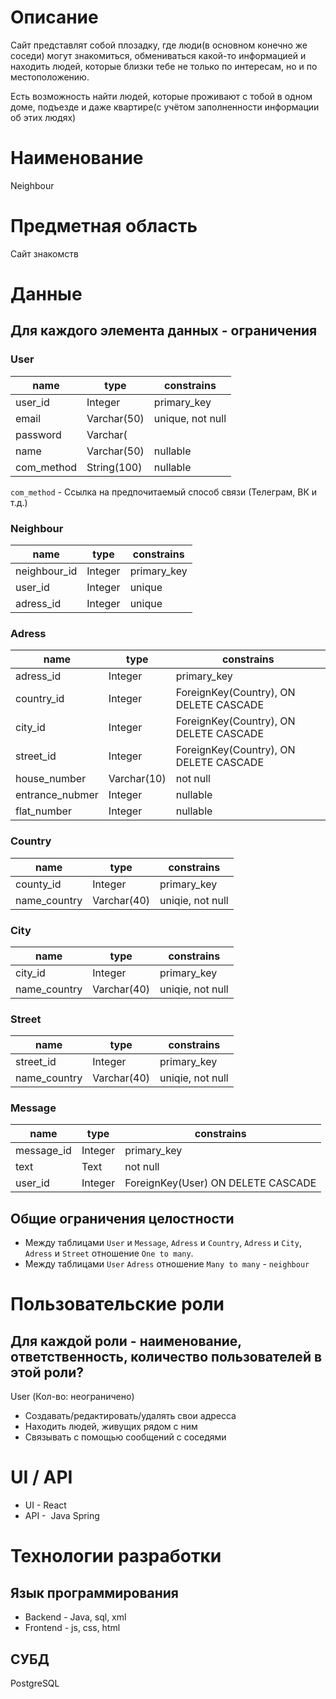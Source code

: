 # Описание
Сайт представлят собой плозадку, где люди(в основном конечно же соседи) могут знакомиться, обмениваться какой-то информацией и находить людей, которые близки тебе не только по интересам, но и по местоположению.

Есть возможность найти людей, которые проживают с тобой в одном доме, подъезде и даже квартире(с учётом заполненности информации об этих людях)

# Наименование
Neighbour

# Предметная область
Сайт знакомств

# Данные
## Для каждого элемента данных - ограничения
### User
| name | type | constrains |
| ---- | ---- | ---------- |
| user_id   | Integer|  primary_key|
| email| Varchar(50)| unique, not null |
| password | Varchar(
| name | Varchar(50)| nullable |
| com_method | String(100) | nullable |

`com_method` - Ссылка на предпочитаемый способ связи (Телеграм, ВК и т.д.)

### Neighbour
| name | type | constrains |
| ---- | ---- | ---------- |
| neighbour_id | Integer | primary_key |
| user_id | Integer | unique |
| adress_id | Integer | unique |

### Adress
| name | type | constrains |
| ---- | ---- | ---------- |
| adress_id   | Integer|  primary_key|
| country_id | Integer | ForeignKey(Country), ON DELETE CASCADE |
| city_id | Integer | ForeignKey(Country), ON DELETE CASCADE |
| street_id | Integer | ForeignKey(Country), ON DELETE CASCADE |
| house_number | Varchar(10) | not null |
| entrance_nubmer | Integer | nullable |
| flat_number | Integer | nullable |

### Country
| name | type | constrains |
| ---- | ---- | ---------- |
| county_id   | Integer|  primary_key|
| name_country | Varchar(40) | uniqie, not null |


### City
| name | type | constrains |
| ---- | ---- | ---------- |
| city_id   | Integer|  primary_key|
| name_country | Varchar(40) | uniqie, not null |

### Street
| name | type | constrains |
| ---- | ---- | ---------- |
| street_id   | Integer|  primary_key|
| name_country | Varchar(40) | uniqie, not null |

### Message
| name | type | constrains |
| ---- | ---- | ---------- |
| message_id | Integer | primary_key |
| text | Text | not null |
| user_id | Integer | ForeignKey(User) ON DELETE CASCADE |

## Общие ограничения целостности
* Между таблицами `User` и `Message`, `Adress` и `Country`, `Adress` и `City`, `Adress` и `Street` отношение `One to many`.
* Между таблицами `User` `Adress` отношение `Many to many` - `neighbour`
# Пользовательские роли
## Для каждой роли - наименование, ответственность, количество пользователей в этой роли?

User (Кол-во: неограничено)
* Создавать/редактировать/удалять свои адресса
* Находить людей, живущих рядом с ним
* Связывать с помощью сообщений с соседями

# UI / API 
* UI -  React
* API -  Java Spring
# Технологии разработки
## Язык программирования

* Backend - Java, sql, xml
* Frontend - js, css, html

## СУБД
PostgreSQL
